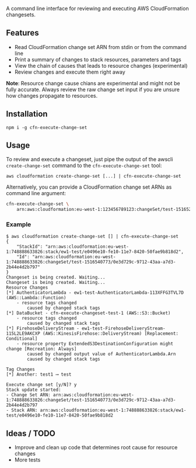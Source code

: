 A command line interface for reviewing and executing AWS CloudFormation changesets.

## Features

* Read CloudFormation change set ARN from stdin or from the command line
* Print a summary of changes to stack resources, parameters and tags
* View the chain of causes that leads to resource changes (experimental)
* Review changes and execute them right away

**Note**: Resource change cause chians are experimental and might not be fully
accurate. Always review the raw change set input if you are unsure how changes
propagate to resources.

## Installation
```
npm i -g cfn-execute-change-set
```

## Usage

To review and execute a changeset, just pipe the output of the awscli
`create-change-set` command to the `cfn-execute-change-set` tool:

```
aws cloudformation create-change-set [...] | cfn-execute-change-set
```

Alternatively, you can provide a CloudFormation change set ARNs as command line
argument:

```bash
cfn-execute-change-set \
    arn:aws:cloudformation:eu-west-1:123456789123:changeSet/test-1516522726/9957ed5e-0049-4144-bc82-962941d972e4
```

### Example
```
$ aws cloudformation create-change-set [] | cfn-execute-change-set
{
    "StackId": "arn:aws:cloudformation:eu-west-1:748888633826:stack/ew1-test/e0496e10-fe10-11e7-8420-50fae9b818d2",
    "Id": "arn:aws:cloudformation:eu-west-1:748888633826:changeSet/test-1516540773/0e3d729c-9712-43aa-a7d3-2b44e4d2b797"
}
Changeset is being created. Waiting...
Changeset is being created. Waiting...
Resource Changes
[*] AuthenticatorLambda - ew1-test-AuthenticatorLambda-113XFFG3TVL7D (AWS::Lambda::Function)
    - resource tags changed
        caused by changed stack tags
[*] DataBucket - cfn-execute-changeset-test-1 (AWS::S3::Bucket)
    - resource tags changed
        caused by changed stack tags
[*] FirehoseDeliveryStream - ew1-test-FirehoseDeliveryStream-115L2LE9AKCXP (AWS::KinesisFirehose::DeliveryStream) [Replacement: Conditional]
    - resource property ExtendedS3DestinationConfiguration might change [Recreation: Always]
        caused by changed output value of AuthenticatorLambda.Arn
        caused by changed stack tags

Tag Changes
[*] Another: test1 ⟶ test

Execute change set [y/N]? y
Stack update started:
- Change Set ARN: arn:aws:cloudformation:eu-west-1:748888633826:changeSet/test-1516540773/0e3d729c-9712-43aa-a7d3-2b44e4d2b797
- Stack ARN: arn:aws:cloudformation:eu-west-1:748888633826:stack/ew1-test/e0496e10-fe10-11e7-8420-50fae9b818d2
```

## Ideas / TODO
* Improve and clean up code that determines root cause for resource changes
* More tests
